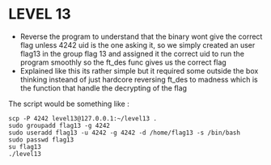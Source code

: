 # LEVEL 13

- Reverse the program to understand that the binary wont give the correct flag unless 4242 uid is the one asking it, so we simply created an user flag13 in the group flag 13 and assigned it the correct uid to run the program smoothly so the ft_des func gives us the correct flag
- Explained like this its rather simple but it required some outside the box thinking insteand of just hardcore reversing ft_des to madness which is the function that handle the decrypting of the flag


The script would be something like :

```
scp -P 4242 level13@127.0.0.1:~/level13 .
sudo groupadd flag13 -g 4242
sudo useradd flag13 -u 4242 -g 4242 -d /home/flag13 -s /bin/bash
sudo passwd flag13
su flag13
./level13
```
